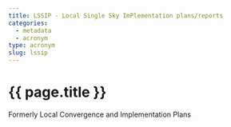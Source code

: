 ```yaml
---
title: LSSIP - Local Single Sky ImPlementation plans/reports
categories:
  - metadata
  - acronym
type: acronym
slug: lssip
---
```

# {{ page.title }}

Formerly Local Convergence and Implementation Plans
